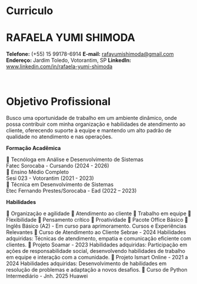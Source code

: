 # Curriculo

# RAFAELA YUMI SHIMODA

**Telefone:** (+55) 15 99178-6914
**E-mail:** rafayumishimoda@gmail.com
**Endereço:** Jardim Toledo, Votorantim, SP
**LinkedIn:** www.linkedin.com/in/rafaela-yumi-shimoda

<br>

# Objetivo Profissional

Busco uma oportunidade de trabalho em um ambiente dinâmico, onde
possa contribuir com minha organização e habilidades de atendimento ao cliente,
oferecendo suporte à equipe e mantendo um alto padrão de qualidade no
atendimento e nas operações.

**Formação Acadêmica**

 Tecnóloga em Análise e Desenvolvimento de Sistemas<br>
Fatec Sorocaba - Cursando (2024 - 2026)<br>
 Ensino Médio Completo<br>
Sesi 023 - Votorantim (2021 - 2023)<br>
 Técnica em Desenvolvimento de Sistemas<br>
Etec Fernando Prestes/Sorocaba - Ead (2022 – 2023)<br>

**Habilidades**

 Organização e agilidade
 Atendimento ao cliente
 Trabalho em equipe
 Flexibilidade
 Pensamento crítico
 Proatividade
 Pacote Office Básico
 Inglês Básico (A2) - Em curso para aprimoramento.
Cursos e Experiências Relevantes
 Curso de Atendimento ao Cliente Sebrae - 2024
Habilidades adquiridas: Técnicas de atendimento, empatia e comunicação
eficiente com clientes.
 Projeto Soamar - 2023
Habilidades adquiridas: Participação em ações de responsabilidade social,
desenvolvendo habilidades de trabalho em equipe e interação com a
comunidade.
 Projeto Ismart Online - 2021 a 2024
Habilidades adquiridas: Desenvolvimento de habilidades em resolução de
problemas e adaptação a novos desafios.
 Curso de Python Intermediário - Jnh. 2025
Huawei 
